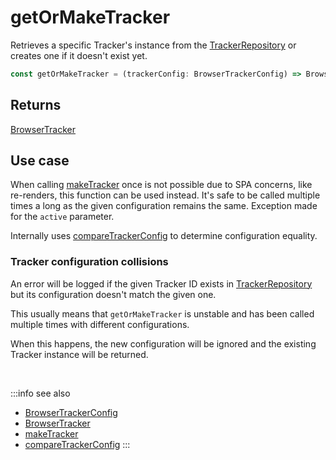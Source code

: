 # getOrMakeTracker

Retrieves a specific Tracker's instance from the [TrackerRepository](/tracking/browser/api-reference/core/TrackerRepository.md) or creates one if it doesn't exist yet.

```typescript
const getOrMakeTracker = (trackerConfig: BrowserTrackerConfig) => BrowserTracker 
```

## Returns
[BrowserTracker](/tracking/browser/api-reference/general/BrowserTracker.md)

## Use case
When calling [makeTracker](/tracking/browser/api-reference/general/makeTracker.md) once is not possible due to SPA concerns, like re-renders, this function can be used instead. 
It's safe to be called multiple times a long as the given configuration remains the same. Exception made for the `active` parameter.

Internally uses [compareTrackerConfig](/tracking/browser/api-reference/common/compareTrackerConfigs.md) to determine configuration equality.

### Tracker configuration collisions
An error will be logged if the given Tracker ID exists in [TrackerRepository](/tracking/browser/api-reference/core/TrackerRepository.md) but its configuration doesn't match the given one.  

This usually means that `getOrMakeTracker` is unstable and has been called multiple times with different configurations. 

When this happens, the new configuration will be ignored and the existing Tracker instance will be returned.

<br/>

:::info see also
- [BrowserTrackerConfig](/tracking/browser/api-reference/definitions/BrowserTrackerConfig.md)
- [BrowserTracker](/tracking/browser/api-reference/general/BrowserTracker.md)
- [makeTracker](/tracking/browser/api-reference/general/makeTracker.md)
- [compareTrackerConfig](/tracking/browser/api-reference/common/compareTrackerConfigs.md)
:::
